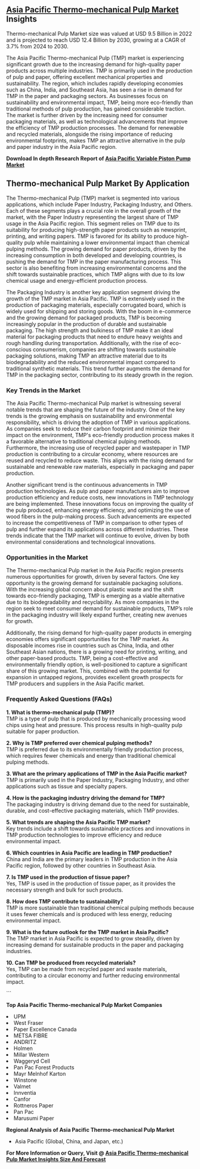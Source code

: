 <h2><a href="https://www.verifiedmarketreports.com/download-sample/?rid=259856&amp;utm_source=Github-Feb&amp;utm_medium=219" target="_blank">Asia Pacific Thermo-mechanical Pulp Market</a> Insights</h2><p>Thermo-mechanical Pulp Market size was valued at USD 9.5 Billion in 2022 and is projected to reach USD 12.4 Billion by 2030, growing at a CAGR of 3.7% from 2024 to 2030.</p><p><p>The Asia Pacific Thermo-mechanical Pulp (TMP) market is experiencing significant growth due to the increasing demand for high-quality paper products across multiple industries. TMP is primarily used in the production of pulp and paper, offering excellent mechanical properties and sustainability. The region, which includes rapidly developing economies such as China, India, and Southeast Asia, has seen a rise in demand for TMP in the paper and packaging sectors. As businesses focus on sustainability and environmental impact, TMP, being more eco-friendly than traditional methods of pulp production, has gained considerable traction. The market is further driven by the increasing need for consumer packaging materials, as well as technological advancements that improve the efficiency of TMP production processes. The demand for renewable and recycled materials, alongside the rising importance of reducing environmental footprints, makes TMP an attractive alternative in the pulp and paper industry in the Asia Pacific region.<br> <strong><p><strong>Download In depth Research Report of <a href="https://www.verifiedmarketreports.com/download-sample/?rid=236118&amp;utm_source=Pulse-Dec&amp;utm_medium=219" target="_blank">Asia Pacific Variable Piston Pump Market</a></strong></p></strong></p> <h2>Thermo-mechanical Pulp Market By Application</h2> <p>The Thermo-mechanical Pulp (TMP) market is segmented into various applications, which include Paper Industry, Packaging Industry, and Others. Each of these segments plays a crucial role in the overall growth of the market, with the Paper Industry representing the largest share of TMP usage in the Asia Pacific region. This segment relies on TMP due to its suitability for producing high-strength paper products such as newsprint, printing, and writing papers. TMP is favored for its ability to produce high-quality pulp while maintaining a lower environmental impact than chemical pulping methods. The growing demand for paper products, driven by the increasing consumption in both developed and developing countries, is pushing the demand for TMP in the paper manufacturing process. This sector is also benefiting from increasing environmental concerns and the shift towards sustainable practices, which TMP aligns with due to its low chemical usage and energy-efficient production process.</p> <p>The Packaging Industry is another key application segment driving the growth of the TMP market in Asia Pacific. TMP is extensively used in the production of packaging materials, especially corrugated board, which is widely used for shipping and storing goods. With the boom in e-commerce and the growing demand for packaged products, TMP is becoming increasingly popular in the production of durable and sustainable packaging. The high strength and bulkiness of TMP make it an ideal material for packaging products that need to endure heavy weights and rough handling during transportation. Additionally, with the rise of eco-conscious consumerism, companies are shifting towards sustainable packaging solutions, making TMP an attractive material due to its biodegradability and the reduced environmental impact compared to traditional synthetic materials. This trend further augments the demand for TMP in the packaging sector, contributing to its steady growth in the region.</p> <h3>Key Trends in the Market</h3> <p>The Asia Pacific Thermo-mechanical Pulp market is witnessing several notable trends that are shaping the future of the industry. One of the key trends is the growing emphasis on sustainability and environmental responsibility, which is driving the adoption of TMP in various applications. As companies seek to reduce their carbon footprint and minimize their impact on the environment, TMP's eco-friendly production process makes it a favorable alternative to traditional chemical pulping methods. Furthermore, the increasing use of recycled paper and wastepaper in TMP production is contributing to a circular economy, where resources are reused and recycled to reduce waste. This aligns with the rising demand for sustainable and renewable raw materials, especially in packaging and paper production.</p> <p>Another significant trend is the continuous advancements in TMP production technologies. As pulp and paper manufacturers aim to improve production efficiency and reduce costs, new innovations in TMP technology are being implemented. These innovations focus on improving the quality of the pulp produced, enhancing energy efficiency, and optimizing the use of wood fibers in the pulp-making process. Such advancements are expected to increase the competitiveness of TMP in comparison to other types of pulp and further expand its applications across different industries. These trends indicate that the TMP market will continue to evolve, driven by both environmental considerations and technological innovations.</p> <h3>Opportunities in the Market</h3> <p>The Thermo-mechanical Pulp market in the Asia Pacific region presents numerous opportunities for growth, driven by several factors. One key opportunity is the growing demand for sustainable packaging solutions. With the increasing global concern about plastic waste and the shift towards eco-friendly packaging, TMP is emerging as a viable alternative due to its biodegradability and recyclability. As more companies in the region seek to meet consumer demand for sustainable products, TMP’s role in the packaging industry will likely expand further, creating new avenues for growth.</p> <p>Additionally, the rising demand for high-quality paper products in emerging economies offers significant opportunities for the TMP market. As disposable incomes rise in countries such as China, India, and other Southeast Asian nations, there is a growing need for printing, writing, and other paper-based products. TMP, being a cost-effective and environmentally friendly option, is well-positioned to capture a significant share of this growing market. This, combined with the potential for expansion in untapped regions, provides excellent growth prospects for TMP producers and suppliers in the Asia Pacific market.</p> <h3>Frequently Asked Questions (FAQs)</h3> <p><strong>1. What is thermo-mechanical pulp (TMP)?</strong> <br> TMP is a type of pulp that is produced by mechanically processing wood chips using heat and pressure. This process results in high-quality pulp suitable for paper production. </p> <p><strong>2. Why is TMP preferred over chemical pulping methods?</strong> <br> TMP is preferred due to its environmentally friendly production process, which requires fewer chemicals and energy than traditional chemical pulping methods. </p> <p><strong>3. What are the primary applications of TMP in the Asia Pacific market?</strong> <br> TMP is primarily used in the Paper Industry, Packaging Industry, and other applications such as tissue and specialty papers. </p> <p><strong>4. How is the packaging industry driving the demand for TMP?</strong> <br> The packaging industry is driving demand due to the need for sustainable, durable, and cost-effective packaging materials, which TMP provides. </p> <p><strong>5. What trends are shaping the Asia Pacific TMP market?</strong> <br> Key trends include a shift towards sustainable practices and innovations in TMP production technologies to improve efficiency and reduce environmental impact. </p> <p><strong>6. Which countries in Asia Pacific are leading in TMP production?</strong> <br> China and India are the primary leaders in TMP production in the Asia Pacific region, followed by other countries in Southeast Asia. </p> <p><strong>7. Is TMP used in the production of tissue paper?</strong> <br> Yes, TMP is used in the production of tissue paper, as it provides the necessary strength and bulk for such products. </p> <p><strong>8. How does TMP contribute to sustainability?</strong> <br> TMP is more sustainable than traditional chemical pulping methods because it uses fewer chemicals and is produced with less energy, reducing environmental impact. </p> <p><strong>9. What is the future outlook for the TMP market in Asia Pacific?</strong> <br> The TMP market in Asia Pacific is expected to grow steadily, driven by increasing demand for sustainable products in the paper and packaging industries. </p> <p><strong>10. Can TMP be produced from recycled materials?</strong> <br> Yes, TMP can be made from recycled paper and waste materials, contributing to a circular economy and further reducing environmental impact. </p> ```</p><p><strong>Top Asia Pacific Thermo-mechanical Pulp Market Companies</strong></p><div data-test-id=""><p><li>UPM</li><li> West Fraser</li><li> Paper Excellence Canada</li><li> METSA FIBRE</li><li> ANDRITZ</li><li> Holmen</li><li> Millar Western</li><li> Waggeryd Cell</li><li> Pan Pac Forest Products</li><li> Mayr Melnhof Karton</li><li> Winstone</li><li> Valmet</li><li> Innventia</li><li> Canfor</li><li> Rottneros Paper</li><li> Pan Pac</li><li> Marusumi Paper</li></p><div><strong>Regional Analysis of&nbsp;Asia Pacific Thermo-mechanical Pulp Market</strong></div><ul><li dir="ltr"><p dir="ltr">Asia Pacific (Global, China, and Japan, etc.)</p></li></ul><p><strong>For More Information or Query, Visit @&nbsp;</strong><strong><a href="https://www.verifiedmarketreports.com/product/thermo-mechanical-pulp-market/?utm_source=Github-Feb&amp;utm_medium=219" target="_blank">Asia Pacific Thermo-mechanical Pulp Market Insights Size And Forecast</a></strong></p></div><h2>&nbsp;</h2><div data-test-id="">&nbsp;</div>
